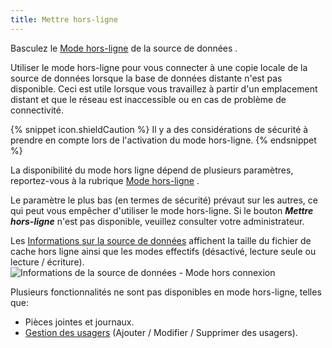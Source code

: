 ```yaml
---
title: Mettre hors-ligne
---
```

Basculez le [Mode hors-ligne](/fr/rdm/windows/data-sources/offline-mode/) de la source de données .  

Utiliser le mode hors-ligne pour vous connecter à une copie locale de la source de données lorsque la base de données distante n'est pas disponible. Ceci est utile lorsque vous travaillez à partir d'un emplacement distant et que le réseau est inaccessible ou en cas de problème de connectivité. 

{% snippet icon.shieldCaution %} 
Il y a des considérations de sécurité à prendre en compte lors de l'activation du mode hors-ligne. 
{% endsnippet %}
 
La disponibilité du mode hors ligne dépend de plusieurs paramètres, reportez-vous à la rubrique [Mode hors-ligne](/fr/rdm/windows/data-sources/offline-mode/) .  

Le paramètre le plus bas (en termes de sécurité) prévaut sur les autres, ce qui peut vous empêcher d'utiliser le mode hors-ligne. Si le bouton ***Mettre hors-ligne*** n'est pas disponible, veuillez consulter votre administrateur.  

Les [Informations sur la source de données](/fr/rdm/windows/commands/file/my-data-source-information/) affichent la taille du fichier de cache hors ligne ainsi que les modes effectifs (désactivé, lecture seule ou lecture / écriture).  
![Informations de la source de données - Mode hors connexion](/img/fr/rdm/windows/clip11278.png) 

Plusieurs fonctionnalités ne sont pas disponibles en mode hors-ligne, telles que:  

* Pièces jointes et journaux. 
* [Gestion des usagers](/fr/rdm/windows/commands/administration/management/user-management/) (Ajouter / Modifier / Supprimer des usagers). 

